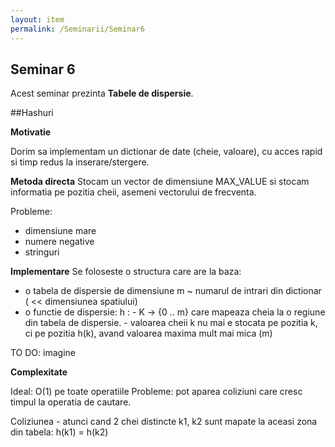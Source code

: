 ```yaml
---
layout: item
permalink: /Seminarii/Seminar6
---
```


## Seminar 6

Acest seminar prezinta **Tabele de dispersie**.

##Hashuri

**Motivatie**

Dorim sa implementam un dictionar de date (cheie, valoare), cu acces rapid si timp redus la inserare/stergere.

**Metoda directa**
Stocam un vector de dimensiune MAX_VALUE si stocam informatia pe pozitia cheii, asemeni vectorului de frecventa. 

Probleme: 
- dimensiune mare
- numere negative
- stringuri

**Implementare**
Se foloseste o structura care are la baza:
- o tabela de dispersie de dimensiune m ~ numarul de intrari din dictionar ( << dimensiunea spatiului)
- o functie de dispersie: h : - K -> {0 .. m} care mapeaza cheia la o regiune din tabela de dispersie.
                              - valoarea cheii k nu mai e stocata pe pozitia k, ci pe pozitia h(k), avand valoarea maxima mult mai mica (m)

TO DO: imagine

**Complexitate**

Ideal: O(1) pe toate operatiile
Probleme: pot aparea coliziuni care cresc timpul la operatia de cautare.

Coliziunea - atunci cand 2 chei distincte k1, k2 sunt mapate la aceasi zona din tabela: h(k1) = h(k2)



